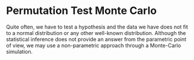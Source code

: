 # Permutation Test Monte Carlo

Quite often, we have to test a hypothesis and the data we have does not fit to a normal distribution or any other well-known distribution. Although the statistical inference does not provide an answer from the parametric point of view, we may use a non-parametric approach through a Monte-Carlo simulation.
